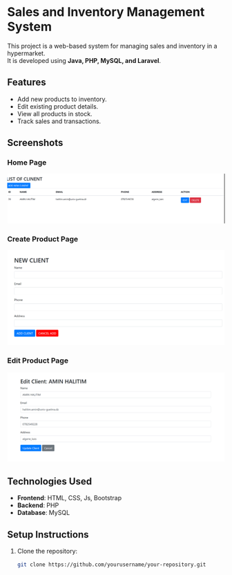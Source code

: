 # Sales and Inventory Management System

This project is a web-based system for managing sales and inventory in a hypermarket.  
It is developed using **Java, PHP, MySQL, and Laravel**.

## Features
- Add new products to inventory.
- Edit existing product details.
- View all products in stock.
- Track sales and transactions.

## Screenshots

### Home Page
![Index Page](https://github.com/3boudi/web-for-ecom/blob/main/images/index%20page.png?raw=true)

### Create Product Page
![Create Page](https://github.com/3boudi/web-for-ecom/blob/main/images/creat%20page.png?raw=true)

### Edit Product Page
![Edit Page](https://github.com/3boudi/web-for-ecom/blob/main/images/edit%20page.png?raw=true)

## Technologies Used
- **Frontend**: HTML, CSS, Js, Bootstrap  
- **Backend**: PHP 
- **Database**: MySQL  

## Setup Instructions
1. Clone the repository:  
   ```sh
   git clone https://github.com/yourusername/your-repository.git
